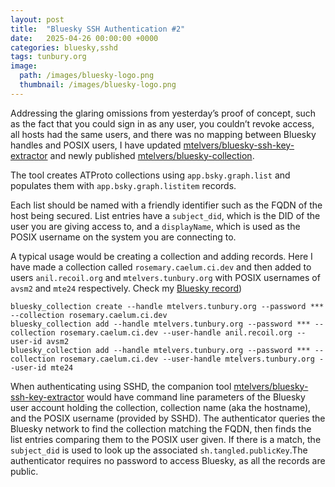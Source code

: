 ```yaml
---
layout: post
title:  "Bluesky SSH Authentication #2"
date:   2025-04-26 00:00:00 +0000
categories: bluesky,sshd
tags: tunbury.org
image:
  path: /images/bluesky-logo.png
  thumbnail: /images/bluesky-logo.png
---
```


Addressing the glaring omissions from yesterday’s proof of concept, such as the fact that you could sign in as any user, you couldn’t revoke access, all hosts had the same users, and there was no mapping between Bluesky handles and POSIX users, I have updated [mtelvers/bluesky-ssh-key-extractor](https://github.com/mtelvers/bluesky-ssh-key-extractor) and newly published [mtelvers/bluesky-collection](https://github.com/mtelvers/bluesky-collection.git). 

The tool creates ATProto collections using `app.bsky.graph.list` and populates them with `app.bsky.graph.listitem` records.

Each list should be named with a friendly identifier such as the FQDN of the host being secured. List entries have a `subject_did`, which is the DID of the user you are giving access to, and a `displayName`, which is used as the POSIX username on the system you are connecting to.

A typical usage would be creating a collection and adding records. Here I have made a collection called `rosemary.caelum.ci.dev` and then added to users `anil.recoil.org` and `mtelvers.tunbury.org` with POSIX usernames of `avsm2` and `mte24` respectively. Check my [Bluesky record](https://www.atproto-browser.dev/at/did:plc:476rmswt6ji7uoxyiwjna3ti))

```
bluesky_collection create --handle mtelvers.tunbury.org --password *** --collection rosemary.caelum.ci.dev
bluesky_collection add --handle mtelvers.tunbury.org --password *** --collection rosemary.caelum.ci.dev --user-handle anil.recoil.org --user-id avsm2
bluesky_collection add --handle mtelvers.tunbury.org --password *** --collection rosemary.caelum.ci.dev --user-handle mtelvers.tunbury.org --user-id mte24
```

When authenticating using SSHD, the companion tool [mtelvers/bluesky-ssh-key-extractor](https://github.com/mtelvers/bluesky-ssh-key-extractor) would have command line parameters of the Bluesky user account holding the collection, collection name (aka the hostname), and the POSIX username (provided by SSHD). The authenticator queries the Bluesky network to find the collection matching the FQDN, then finds the list entries comparing them to the POSIX user given. If there is a match, the `subject_did` is used to look up the associated `sh.tangled.publicKey`.The authenticator requires no password to access Bluesky, as all the records are public.
